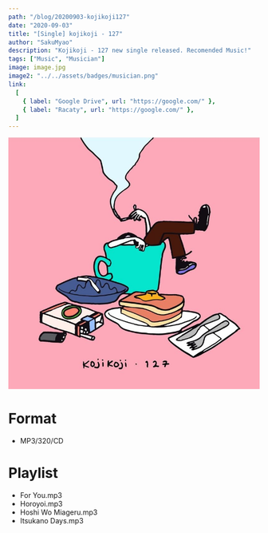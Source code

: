```yaml
---
path: "/blog/20200903-kojikoji127"
date: "2020-09-03"
title: "[Single] kojikoji - 127"
author: "SakuMyao"
description: "Kojikoji - 127 new single released. Recomended Music!"
tags: ["Music", "Musician"]
image: image.jpg
image2: "../../assets/badges/musician.png"
link:
  [
    { label: "Google Drive", url: "https://google.com/" },
    { label: "Racaty", url: "https://google.com/" },
  ]
---
```


![Kojikoji - 127](./image.jpg)

# Format

- MP3/320/CD

# Playlist

- For You.mp3
- Horoyoi.mp3
- Hoshi Wo Miageru.mp3
- Itsukano Days.mp3
